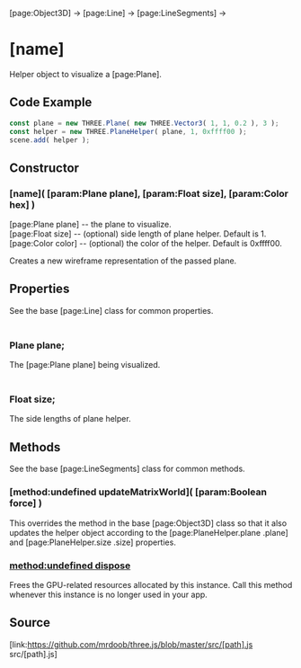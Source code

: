 [page:Object3D] → [page:Line] → [page:LineSegments] →

# [name]

Helper object to visualize a [page:Plane].

## Code Example

  
```ts  
const plane = new THREE.Plane( new THREE.Vector3( 1, 1, 0.2 ), 3 );  
const helper = new THREE.PlaneHelper( plane, 1, 0xffff00 );  
scene.add( helper );  
```  

## Constructor

###  [name]( [param:Plane plane], [param:Float size], [param:Color hex] )

[page:Plane plane] -- the plane to visualize.  
[page:Float size] -- (optional) side length of plane helper. Default is 1.  
[page:Color color] -- (optional) the color of the helper. Default is 0xffff00.  
  
Creates a new wireframe representation of the passed plane.

## Properties

See the base [page:Line] class for common properties.

### <br/> Plane plane; <br/>

The [page:Plane plane] being visualized.

### <br/> Float size; <br/>

The side lengths of plane helper.

## Methods

See the base [page:LineSegments] class for common methods.

### [method:undefined updateMatrixWorld]( [param:Boolean force] )

This overrides the method in the base [page:Object3D] class so that it also
updates the helper object according to the [page:PlaneHelper.plane .plane] and
[page:PlaneHelper.size .size] properties.

### [method:undefined dispose]()

Frees the GPU-related resources allocated by this instance. Call this method
whenever this instance is no longer used in your app.

## Source

[link:https://github.com/mrdoob/three.js/blob/master/src/[path].js
src/[path].js]

